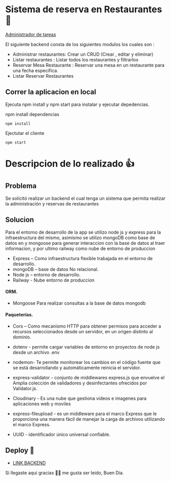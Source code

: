 # Sistema de reserva en Restaurantes  🙌

[Administrador de tareas](https://vitejs-administrador-tareas.vercel.app/ "Administrador de tareas")


El siguiente backend consta de los siguientes modulos los cuales son :

-	Administrar restaurantes:  Crear un CRUD (Crear , editar y eliminar) 
-	Listar restaurantes		:	Listar todos los restaurantes y filtrarlos
-	Reservar Mesa Restaurante : Reservar una mesa en un restaurante para una fecha específica.
-	Listar Reservar Restaurantes

## Correr la aplicacion en local
Ejecuta npm install y npm start para instalar y ejecutar depedencias.

npm install dependencias


	npm install

Ejectutar el cliente

	npm start

# Descripcion de lo realizado 👍 

## Problema

Se solicitó realizar un backend el cual tenga un sistema que permita realizar la administración y reservas de restaurantes


## Solucion

Para el entorno de desarrollo de la app se utilizo node js y express para la infraestructura del mismo, asimismo se utilizo mongoDB como base de datos en  y mongoose para generar interaccion con la base de datos al traer informacion, y por ultimo railway como nube de entorno de produccion


-	Express – Como infraestructura flexible trabajada en el entorno de desarrollo.
-	mongoDB – base de datos No relacional.
-	Node js – entorno de desarrollo.
-	Railway - Nube entorno de produccion

#### ORM.

 - Mongoose Para realizar consultas a la base de datos mongodb

#### Paqueterías.

 - Cors – Como mecanismo HTTP para obtener permisos para acceder a recursos seleccionados desde un servidor, en un  origen distinto al dominio.

 - dotenv -  permite cargar variables de entorno en proyectos de node js desde un archivo .env

 - nodemon- Te permite monitorear los cambios en el código fuente que se está desarrollando y automáticamente reinicia el servidor.

 - express-validator - conjunto de middlewares express.js que envuelve el Amplia colección de validadores y desinfectantes ofrecidos por Validator.js.

 - Cloudinary - Es una nube que gestiona videos e imagenes para aplicaciones web y moviles

 - express-fileupload - es un middleware para el marco Express que le proporciona una manera fácil de manejar la carga de archivos utilizando el marco Express.

- UUID - identificador único universal confiable.

## Deploy 🚀

- [LINK BACKEND  ](https://github.com/gaboducuara/Prueba-Tecnica-Restaurants "LINK DEL BACKEND ")

Si llegaste aqui gracias 🙏🏼 me gusta ser leido, Buen Dia.